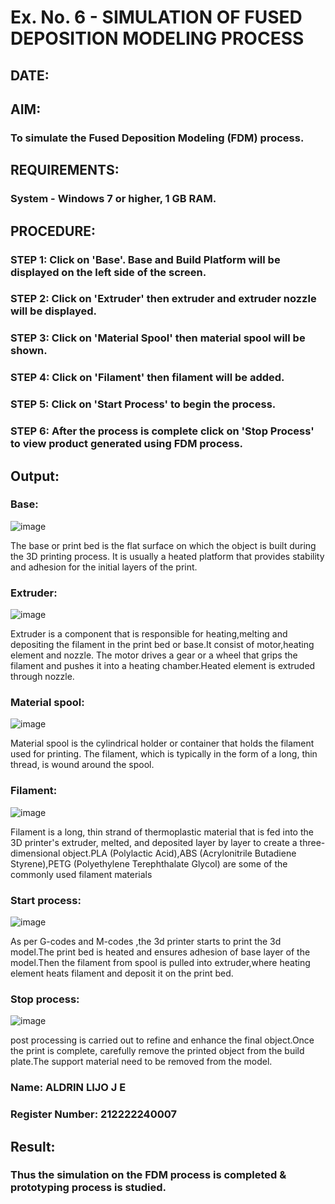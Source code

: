 # Ex. No. 6 - SIMULATION OF FUSED DEPOSITION MODELING PROCESS

## DATE: 
## AIM:
### To simulate the Fused Deposition Modeling (FDM) process.

## REQUIREMENTS:
### System - Windows 7 or higher, 1 GB RAM.

## PROCEDURE:
### STEP 1: Click on 'Base'. Base and Build Platform will be displayed on the left side of the screen.
### STEP 2: Click on 'Extruder' then extruder and extruder nozzle will be displayed.
### STEP 3: Click on 'Material Spool' then material spool will be shown.
### STEP 4: Click on 'Filament' then filament will be added.
### STEP 5: Click on 'Start Process' to begin the process.
### STEP 6: After the process is complete click on 'Stop Process' to view product generated using FDM process.


## Output:

### Base:

![image](https://github.com/gururamu08/Ex.-No---6.-SIMULATION-OF-FUSED-DEPOSITION-MODELING-PROCESS/assets/118707009/2bbd128a-30e4-4a61-8232-3887a971c346)

The base or print bed is the flat surface on which the object is built during the 3D printing process. It is usually a heated platform that provides stability and adhesion for the initial layers of the print.

### Extruder:

![image](https://github.com/gururamu08/Ex.-No---6.-SIMULATION-OF-FUSED-DEPOSITION-MODELING-PROCESS/assets/118707009/6322541c-fe07-4969-a2e3-fd6518f3e6a0)


Extruder is a component that is responsible for heating,melting and depositing the filament in the print bed or base.It consist of motor,heating element and nozzle. The motor drives a gear or a wheel that grips the filament and pushes it into a heating chamber.Heated element is extruded through nozzle.

### Material spool:

![image](https://github.com/gururamu08/Ex.-No---6.-SIMULATION-OF-FUSED-DEPOSITION-MODELING-PROCESS/assets/118707009/fe6b502e-569e-4fef-a772-3ed4cb45359a)


Material spool is the cylindrical holder or container that holds the filament used for printing. The filament, which is typically in the form of a long, thin thread, is wound around the spool.

### Filament:

![image](https://github.com/gururamu08/Ex.-No---6.-SIMULATION-OF-FUSED-DEPOSITION-MODELING-PROCESS/assets/118707009/e4f84282-c974-4ea9-989f-530ee7a08c28)


Filament is a long, thin strand of thermoplastic material that is fed into the 3D printer's extruder, melted, and deposited layer by layer to create a three-dimensional object.PLA (Polylactic Acid),ABS (Acrylonitrile Butadiene Styrene),PETG (Polyethylene Terephthalate Glycol) are some of the commonly used filament materials

### Start process:

![image](https://github.com/gururamu08/Ex.-No---6.-SIMULATION-OF-FUSED-DEPOSITION-MODELING-PROCESS/assets/118707009/5fb8a5e8-3cbf-4421-9431-75890afda662)


As per G-codes and M-codes ,the 3d printer starts to print the 3d model.The print bed is heated and ensures adhesion of base layer of the model.Then the filament from spool is pulled into extruder,where heating element heats filament and deposit it on the print bed.

### Stop process:

![image](https://github.com/gururamu08/Ex.-No---6.-SIMULATION-OF-FUSED-DEPOSITION-MODELING-PROCESS/assets/118707009/c5384eaf-1449-4929-a793-b0dbdac8e400)


post processing is carried out to refine and enhance the final object.Once the print is complete, carefully remove the printed object from the build plate.The support material need to be removed from the model.



### Name: ALDRIN LIJO J E
### Register Number: 212222240007

## Result:
### Thus the simulation on the FDM process is completed & prototyping process is studied.
